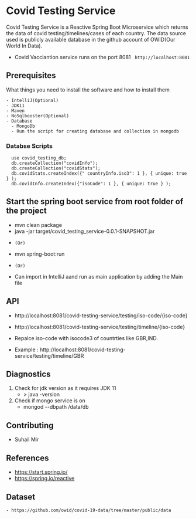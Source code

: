 # Covid Testing Service

Covid Testing Service is a Reactive Spring Boot Microservice which returns the data of covid testing/timelines/cases of each country.
The data source used is publicly available database in the github account of OWID(Our World In Data). 

- Covid Vacciantion service runs on the port 8081
  `` http://localhost:8081``

## Prerequisites

What things you need to install the software and how to install them

```
- IntelliJ(Optional)
- JDK11
- Maven
- NoSqlbooster(Optional)
- Database
  - MongoDb  
  - Run the script for creating database and collection in mongodb
```
### Databse Scripts

  ```
    use covid_testing_db;
    db.createCollection("covidInfo");
    db.createCollection("covidStats");
    db.covidStats.createIndex({" countryInfo.iso3": 1 }, { unique: true } );
    db.covidInfo.createIndex({"isoCode": 1 }, { unique: true } );

  ```
## Start the spring boot service from root folder of the project
  - mvn clean package
  - java -jar target/covid_testing_service-0.0.1-SNAPSHOT.jar
   * ``(Or)``
  - mvn spring-boot:run
   * ``(Or)``
  - Can import in IntelliJ aand run as main application by adding the Main file

## API
  - http://localhost:8081/covid-testing-service/testing/iso-code/{iso-code}
  - http://localhost:8081/covid-testing-service/testing/timeline/{iso-code}
  
  - Repalce iso-code with isocode3 of countrties like GBR,IND.
  - Example : http://localhost:8081/covid-testing-service/testing/timeline/GBR

## Diagnostics

1. Check for jdk version as it requires JDK 11
      - <terminal>> java -version
2.  Check if mongo service is on
      - mongod --dbpath <your-path>/data/db
       
## Contributing

 - Suhail Mir
  
 ## References
  - https://start.spring.io/
  - https://spring.io/reactive
  
 ## Dataset
    - https://github.com/owid/covid-19-data/tree/master/public/data
